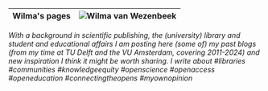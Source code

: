 
| Wilma's pages  |![Wilma van Wezenbeek](https://github.com/wvanwezenbeek/github.io/blob/5b4d81860da96da2500da50624a9b838de53ab25/_posts/Foto-KB.png) |
|:----:|:----:|

*With a background in scientific publishing, the (university) library and student and educational affairs I am posting here (some of) my past blogs (from my time at TU Delft and the VU Amsterdam, covering 2011-2024) and new inspiration I think it might be worth sharing. I write about #libraries #communities #knowledgeequity #openscience #openaccess #openeducation #connectingtheopens #myownopinion*
